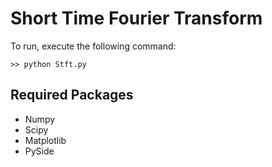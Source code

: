 Short Time Fourier Transform
=============================

To run, execute the following command:
    
    >> python Stft.py

Required Packages
-----------------
* Numpy
* Scipy
* Matplotlib
* PySide
